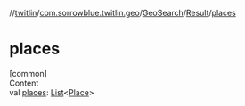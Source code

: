 //[twitlin](../../../index.md)/[com.sorrowblue.twitlin.geo](../../index.md)/[GeoSearch](../index.md)/[Result](index.md)/[places](places.md)



# places  
[common]  
Content  
val [places](places.md): [List](https://kotlinlang.org/api/latest/jvm/stdlib/kotlin.collections/-list/index.html)<[Place](../../../com.sorrowblue.twitlin.objects/-place/index.md)>  



